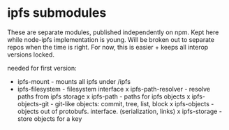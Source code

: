 # ipfs submodules

These are separate modules, published independently on npm.
Kept here while node-ipfs implementation is young. Will be
broken out to separate repos when the time is right.
For now, this is easier + keeps all interop versions locked.

needed for first version:
- ipfs-mount - mounts all ipfs under /ipfs
- ipfs-filesystem - filesystem interface
x ipfs-path-resolver - resolve paths from ipfs storage
x ipfs-path - paths for ipfs objects
x ipfs-objects-git - git-like objects: commit, tree, list, block
x ipfs-objects - objects out of protobufs. interface. (serialization, links)
x ipfs-storage - store objects for a key
